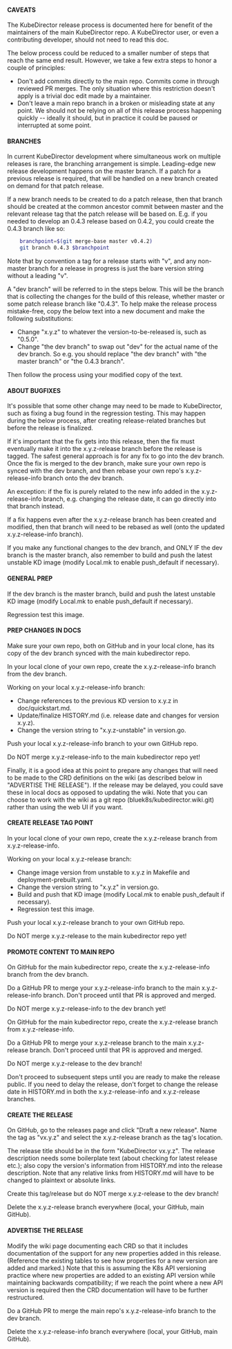 #### CAVEATS

The KubeDirector release process is documented here for benefit of the maintainers of the main KubeDirector repo. A KubeDirector user, or even a contributing developer, should not need to read this doc.

The below process could be reduced to a smaller number of steps that reach the same end result. However, we take a few extra steps to honor a couple of principles:
* Don't add commits directly to the main repo. Commits come in through reviewed PR merges. The only situation where this restriction doesn't apply is a trivial doc edit made by a maintainer.
* Don't leave a main repo branch in a broken or misleading state at any point. We should not be relying on all of this release process happening quickly -- ideally it should, but in practice it could be paused or interrupted at some point.

#### BRANCHES

In current KubeDirector development where simultaneous work on multiple releases is rare, the branching arrangement is simple. Leading-edge new release development happens on the master branch. If a patch for a previous release is required, that will be handled on a new branch created on demand for that patch release.

If a new branch needs to be created to do a patch release, then that branch should be created at the common ancestor commit between master and the relevant release tag that the patch release will be based on. E.g. if you needed to develop an 0.4.3 release based on 0.4.2, you could create the 0.4.3 branch like so:
```bash
    branchpoint=$(git merge-base master v0.4.2)
    git branch 0.4.3 $branchpoint
```

Note that by convention a tag for a release starts with "v", and any non-master branch for a release in progress is just the bare version string without a leading "v".

A "dev branch" will be referred to in the steps below. This will be the branch that is collecting the changes for the build of this release, whether master or some patch release branch like "0.4.3". To help make the release process mistake-free, copy the below text into a new document and make the following substitutions:
* Change "x.y.z" to whatever the version-to-be-released is, such as "0.5.0".
* Change "the dev branch" to swap out "dev" for the actual name of the dev branch. So e.g. you should replace "the dev branch" with "the master branch" or "the 0.4.3 branch".

Then follow the process using your modified copy of the text.

#### ABOUT BUGFIXES

It's possible that some other change may need to be made to KubeDirector, such as fixing a bug found in the regression testing. This may happen during the below process, after creating release-related branches but before the release is finalized.

If it's important that the fix gets into this release, then the fix must eventually make it into the x.y.z-release branch before the release is tagged. The safest general approach is for any fix to go into the dev branch. Once the fix is merged to the dev branch, make sure your own repo is synced with the dev branch, and then rebase your own repo's x.y.z-release-info branch onto the dev branch.

An exception: if the fix is purely related to the new info added in the x.y.z-release-info branch, e.g. changing the release date, it can go directly into that branch instead.

If a fix happens even after the x.y.z-release branch has been created and modified, then that branch will need to be rebased as well (onto the updated x.y.z-release-info branch).

If you make any functional changes to the dev branch, and ONLY IF the dev branch is the master branch, also remember to build and push the latest unstable KD image (modify Local.mk to enable push_default if necessary).

#### GENERAL PREP

If the dev branch is the master branch, build and push the latest unstable KD image (modify Local.mk to enable push_default if necessary).

Regression test this image.

#### PREP CHANGES IN DOCS

Make sure your own repo, both on GitHub and in your local clone, has its copy of the dev branch synced with the main kubedirector repo.

In your local clone of your own repo, create the x.y.z-release-info branch from the dev branch.

Working on your local x.y.z-release-info branch:
* Change references to the previous KD version to x.y.z in doc/quickstart.md.
* Update/finalize HISTORY.md (i.e. release date and changes for version x.y.z).
* Change the version string to "x.y.z-unstable" in version.go.

Push your local x.y.z-release-info branch to your own GitHub repo.

Do NOT merge x.y.z-release-info to the main kubedirector repo yet!

Finally, it is a good idea at this point to prepare any changes that will need to be made to the CRD definitions on the wiki (as described below in "ADVERTISE THE RELEASE"). If the release may be delayed, you could save these in local docs as opposed to updating the wiki. Note that you can choose to work with the wiki as a git repo (bluek8s/kubedirector.wiki.git) rather than using the web UI if you want.

#### CREATE RELEASE TAG POINT

In your local clone of your own repo, create the x.y.z-release branch from x.y.z-release-info.

Working on your local x.y.z-release branch:
* Change image version from unstable to x.y.z in Makefile and deployment-prebuilt.yaml.
* Change the version string to "x.y.z" in version.go.
* Build and push that KD image (modify Local.mk to enable push_default if necessary).
* Regression test this image.

Push your local x.y.z-release branch to your own GitHub repo.

Do NOT merge x.y.z-release to the main kubedirector repo yet!

#### PROMOTE CONTENT TO MAIN REPO

On GitHub for the main kubedirector repo, create the x.y.z-release-info branch from the dev branch.

Do a GitHub PR to merge your x.y.z-release-info branch to the main x.y.z-release-info branch. Don't proceed until that PR is approved and merged.

Do NOT merge x.y.z-release-info to the dev branch yet!

On GitHub for the main kubedirector repo, create the x.y.z-release branch from x.y.z-release-info.

Do a GitHub PR to merge your x.y.z-release branch to the main x.y.z-release branch. Don't proceed until that PR is approved and merged.

Do NOT merge x.y.z-release to the dev branch!

Don't proceed to subsequent steps until you are ready to make the release public. If you need to delay the release, don't forget to change the release date in HISTORY.md in both the x.y.z-release-info and x.y.z-release branches.

#### CREATE THE RELEASE

On GitHub, go to the releases page and click "Draft a new release". Name the tag as "vx.y.z" and select the x.y.z-release branch as the tag's location.

The release title should be in the form "KubeDirector vx.y.z". The release description needs some boilerplate text (about checking for latest release etc.); also copy the version's information from HISTORY.md into the release description. Note that any relative links from HISTORY.md will have to be changed to plaintext or absolute links.

Create this tag/release but do NOT merge x.y.z-release to the dev branch!

Delete the x.y.z-release branch everywhere (local, your GitHub, main GitHub).

#### ADVERTISE THE RELEASE

Modify the wiki page documenting each CRD so that it includes documentation of the support for any new properties added in this release. (Reference the existing tables to see how properties for a new version are added and marked.) Note that this is assuming the K8s API versioning practice where new properties are added to an existing API version while maintaining backwards compatibility; if we reach the point where a new API version is required then the CRD documentation will have to be further restructured.

Do a GitHub PR to merge the main repo's x.y.z-release-info branch to the dev branch.

Delete the x.y.z-release-info branch everywhere (local, your GitHub, main GitHub).
